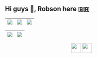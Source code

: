 ## Hi guys 👋, Robson here 🇧🇷

<!--
| <img src="https://github-readme-stats.vercel.app/api?username=robsondrs&hide=issues&title_color=6bbbca&icon_color=6bbbca&show_icons=1&hide_border=1&text_color=fff&bg_color=333&custom_title=Github%20Stats" width="600px"/><br/><img src="https://github-readme-stats.vercel.app/api/top-langs/?username=robsondrs&hide_border=1&layout=compact&text_color=fff&bg_color=333&hide=html,eagle,css,vue,javascript&title_color=6bbbca" width="600px"/> | <img src="https://raw.githubusercontent.com/RodrigoDornelles/RodrigoDornelles/master/communist-github.jpeg?4k"/> |
| :-: | :-: |
-->



| ![](http://github-profile-summary-cards.vercel.app/api/cards/stats?username=robsondrs&theme=nord_dark) | ![](http://github-profile-summary-cards.vercel.app/api/cards/repos-per-language?username=robsondrs&hide=Html&theme=nord_dark) | ![](http://github-profile-summary-cards.vercel.app/api/cards/most-commit-language?username=robsondrs&theme=nord_dark) |
| :-: | :-: | :-: |

| ![](http://github-profile-summary-cards.vercel.app/api/cards/profile-details?username=robsondrs&theme=nord_dark) | ![](https://github-readme-streak-stats.herokuapp.com/?user=robsondrs&hide_border=true&date_format=M%20j%5B%2C%20Y%5D&background=2D3742&stroke=2D3742&ring=6bbbca&fire=6bbbca&currStreakNum=fff&sideNums=6bbbca&currStreakLabel=6bbbca&sideLabels=fff&dates=fff) |
| :-: | :-: |

<div align="center">

<a href="https://instagram.com/robsonsoares.dev"><img src="https://img.shields.io/badge/robsonsoares.dev-333?style=for-the-badge&logo=instagram&logoColor=6bbbca" height="32"/></a>
<a href="https://linkedin.com/in/rosbson-da-rosa-soares-dev"><img src="https://img.shields.io/badge/in%2Frosbson--soares--dev-333?style=for-the-badge&logo=linkedin&logoColor=6bbbca" height="32"/></a>

</div>
